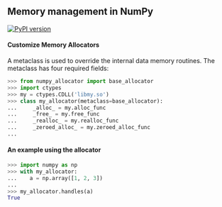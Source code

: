 ## Memory management in NumPy

[![PyPI version](https://badge.fury.io/py/numpy-allocator.svg)](https://badge.fury.io/py/numpy-allocator)

#### Customize Memory Allocators

Α metaclass is used to override the internal data memory routines. The metaclass has four required fields:

```python
>>> from numpy_allocator import base_allocator
>>> import ctypes
>>> my = ctypes.CDLL('libmy.so')
>>> class my_allocator(metaclass=base_allocator):
...     _alloc_ = my.alloc_func
...     _free_ = my.free_func
...     _realloc_ = my.realloc_func
...     _zeroed_alloc_ = my.zeroed_alloc_func
...
```

#### An example using the allocator

```python
>>> import numpy as np
>>> with my_allocator:
...    a = np.array([1, 2, 3])
...
>>> my_allocator.handles(a)
True
```
